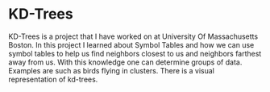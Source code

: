 # KD-Trees
KD-Trees is a project that I have worked on at University Of Massachusetts Boston.  In this project I learned about Symbol Tables and how
we can use symbol tables to help us find neighbors closest to us and neighbors farthest away from us. With this knowledge one can
determine groups of data. Examples are such as birds flying in clusters. There is a visual representation of kd-trees.

